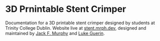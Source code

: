 # 3D Prnintable Stent Crimper

Documentation for a 3D printable stent crimper designed by students at Trinity College Dublin. Website live at [stent.mrph.dev](https://stent.mrph.dev), designed and maintained by [Jack F. Murphy](https://jack.engineering) and [Luke Guerin](https://guerin.engineer).
